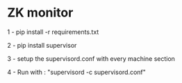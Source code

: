 
# ZK monitor

1 - pip install -r requirements.txt

2 - pip install supervisor

3 - setup the supervisord.conf with every machine section

4 - Run with :  "supervisord -c  supervisord.conf"


